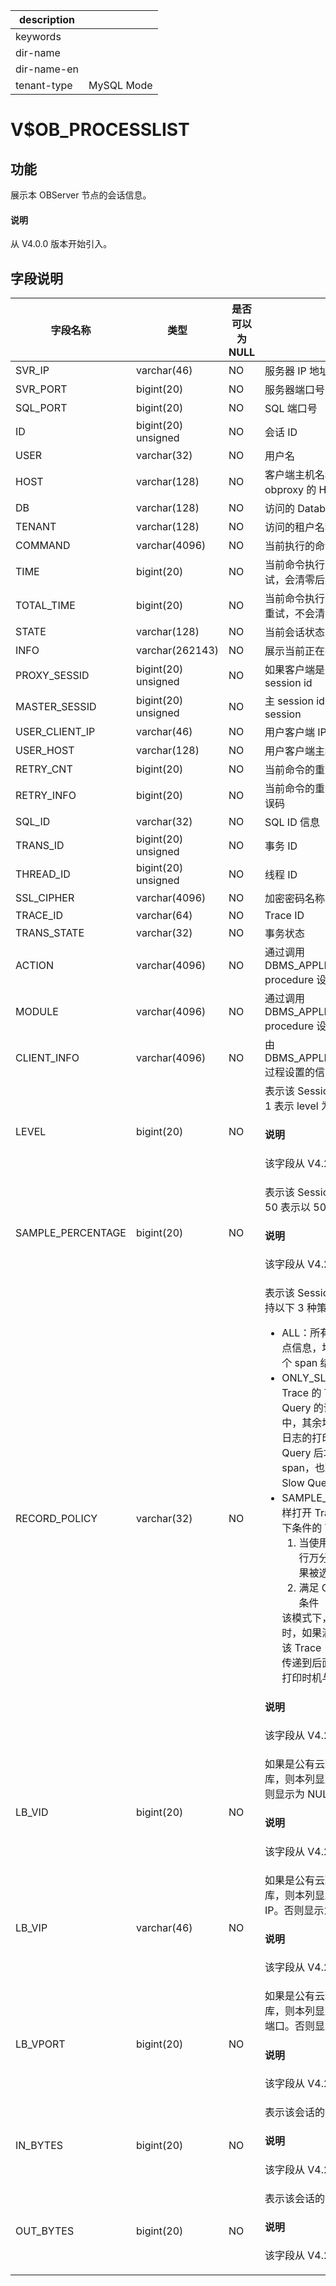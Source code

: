 |description||
|---|---|
|keywords||
|dir-name||
|dir-name-en||
|tenant-type|MySQL Mode|

# V$OB_PROCESSLIST

## **功能**

展示本 OBServer 节点的会话信息。

<main id="notice" type='explain'>
  <h4>说明</h4>
  <p>从 V4.0.0 版本开始引入。</p>
</main>

## 字段说明

|      字段名称      |         类型          | 是否可以为 NULL |                              描述                              |
|----------------|---------------------|------------|--------------------------------------------------------------|
| SVR_IP         | varchar(46)         | NO         | 服务器 IP 地址                                                    |
| SVR_PORT       | bigint(20)          | NO         | 服务器端口号                                                       |
| SQL_PORT       | bigint(20)          | NO         | SQL 端口号                                                      |
| ID             | bigint(20) unsigned | NO         | 会话 ID                                                        |
| USER           | varchar(32)         | NO         | 用户名                                                          |
| HOST           | varchar(128)        | NO         | 客户端主机名称 （如：通过 obproxy 连接则为 obproxy 的 HOST 地址）                |
| DB             | varchar(128)        | NO         | 访问的 Database 名称                                              |
| TENANT         | varchar(128)        | NO         | 访问的租户名称                                                      |
| COMMAND        | varchar(4096)       | NO         | 当前执行的命令类型                                                    |
| TIME           | bigint(20)          | NO         | 当前命令执行时间，单位是秒。如果命令发生重试，会清零后重新计算                              |
| TOTAL_TIME     | bigint(20)          | NO         | 当前命令执行总时间，单位是秒。如果命令发生重试，不会清零                                 |
| STATE          | varchar(128)        | NO         | 当前会话状态                                                       |
| INFO           | varchar(262143)     | NO         | 展示当前正在执行的命令                                                  |
| PROXY_SESSID   | bigint(20) unsigned | NO         | 如果客户端是 obproxy，本列展示 proxy session id                         |
| MASTER_SESSID  | bigint(20) unsigned | NO         | 主 session id，用于串联同一个 SQL 的多个子 session                        |
| USER_CLIENT_IP | varchar(46)         | NO         | 用户客户端 IP                                                     |
| USER_HOST      | varchar(128)        | NO         | 用户客户端主机名                                                     |
| RETRY_CNT      | bigint(20)          | NO         | 当前命令的重试次数                                                    |
| RETRY_INFO     | bigint(20)          | NO         | 当前命令的重试信息，一般为最后一次重试的错误码                                      |
| SQL_ID         | varchar(32)         | NO         | SQL ID 信息                                                    |
| TRANS_ID       | bigint(20) unsigned | NO         | 事务 ID                                                        |
| THREAD_ID      | bigint(20) unsigned | NO         | 线程 ID                                                        |
| SSL_CIPHER     | varchar(4096)       | NO         | 加密密码名称                                                       |
| TRACE_ID       | varchar(64)         | NO         | Trace ID                                                     |
| TRANS_STATE    | varchar(32)         | NO         | 事务状态                                                         |
| ACTION         | varchar(4096)       | NO         | 通过调用 DBMS_APPLICATION_INFO.SET_ACTION procedure 设置的当前执行操作的名称 |
| MODULE         | varchar(4096)       | NO         | 通过调用 DBMS_APPLICATION_INFO.SET_MODULE procedure 设置的当前执行操作的名称 |
| CLIENT_INFO    | varchar(4096)       | NO         | 由 DBMS_APPLICATION_INFO.SET_CLIENT_INFO 过程设置的信息              |
| LEVEL | bigint(20) | NO | 表示该 Session 的全链路诊断监控级别。例如， 1 表示 level 为 1 的诊断信息<main id="notice" type='explain'><h4>说明</h4><p>该字段从 V4.2.1 版本开始引入</p></main> |
| SAMPLE_PERCENTAGE | bigint(20) | NO | 表示该 Session 的全链路诊断采样频率。 例如， 50 表示以 50% 的概率进行诊断信息的采样<main id="notice" type='explain'><h4>说明</h4><p>该字段从 V4.2.1 版本开始引入</p></main> |
| RECORD_POLICY | varchar(32) | NO | 表示该 Session 的全链路诊断记录策略。主要支持以下 3 种策略：<ul><li>ALL：所有命中采样打开 Trace 的 Trace 打点信息，均打印到日志文件中，并且是在每个 span 结束时，就打印到日志文件中。 </li><li>ONLY_SLOW_QUERY：所有命中采样打开 Trace 的 Trace 打点信息中，属于 Slow Query 的请求 Trace，会打印到日志文件中，其余均丢弃，对于该打印策略， Trace 日志的打印时机是在请求结束被判定为 Slow Query 后才打印，在 Proxy 中，对于根 span，也就是事务级别的 span，是在发现有 Slow Query 时，才会打印根 span。 </li><li>SAMPLE_AND_SLOW_QUERY：所有命中采样打开 Trace 的 Trace 打点信息中，满足以下条件的 Trace 均打印到日志文件:<ol><li>当使用隐藏配置项 <code>_print_sample_ppm</code> 进行万分之一的概率采样，且只有当采样结果被选中时，才会将其打印到日志中</li><li>满足 ONLY_SLOW_QUERY 模式下打印条件</li></ol>该模式下，日志打印时机也不是在 span 结束时，如果满足条件1，则在客户端就被标记为该 Trace 日志会被强制打印，并且该信息会传递到后面的链路组件：如果满足条件 2，则打印时机与 ONLY_SLOW_QUERY 相同。</li></ul><main id="notice" type='explain'><h4>说明</h4><p>该字段从 V4.2.1 版本开始引入</p></main> |
| LB_VID | bigint(20) | NO | 如果是公有云环境上通过负载均衡直接连接数据库，则本列显示的是负载均衡服务的 VPC ID。否则显示为 NULL<main id="notice" type='explain'><h4>说明</h4><p>该字段从 V4.2.1 版本开始引入</p></main> |
| LB_VIP | varchar(46) | NO | 如果是公有云环境上通过负载均衡直接连接数据库，则本列显示的是客户端连接负载均衡服务的 IP。否则显示为 NULL<main id="notice" type='explain'><h4>说明</h4><p>该字段从 V4.2.1 版本开始引入</p></main> |
| LB_VPORT | bigint(20) | NO | 如果是公有云环境上通过负载均衡直接连接数据库，则本列显示的是客户端连接负载均衡服务的端口。否则显示为 NULL<main id="notice" type='explain'><h4>说明</h4><p>该字段从 V4.2.1 版本开始引入</p></main> |
| IN_BYTES | bigint(20) | NO | 表示该会话的流入流量，单位为 byte  <main id="notice" type='explain'><h4>说明</h4><p>该字段从 V4.2.1 版本开始引入</p></main> |
| OUT_BYTES | bigint(20) | NO | 表示该会话的流出流量，单位为 byte  <main id="notice" type='explain'><h4>说明</h4><p>该字段从 V4.2.1 版本开始引入</p></main> |
